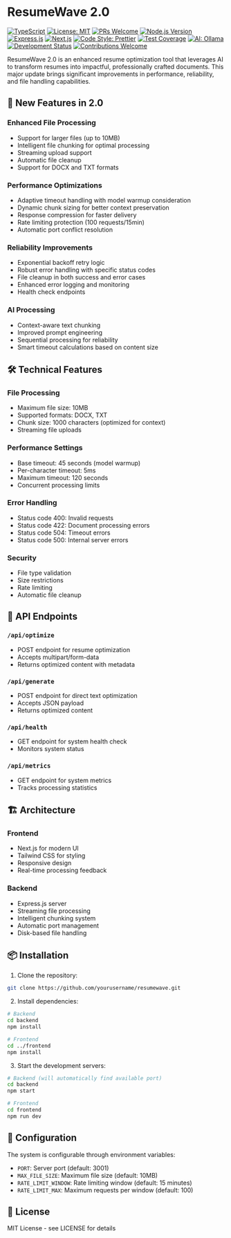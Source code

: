 # ResumeWave 2.0

[![TypeScript](https://badges.frapsoft.com/typescript/code/typescript.svg?v=101)](https://github.com/microsoft/TypeScript)
[![License: MIT](https://img.shields.io/badge/License-MIT-yellow.svg)](https://opensource.org/licenses/MIT)
[![PRs Welcome](https://img.shields.io/badge/PRs-welcome-brightgreen.svg)](https://makeapullrequest.com)
[![Node.js Version](https://img.shields.io/badge/node-%3E%3D%2016.0.0-brightgreen)](https://nodejs.org)
[![Express.js](https://img.shields.io/badge/express-%5E4.17.1-blue)](https://expressjs.com)
[![Next.js](https://img.shields.io/badge/next-%5E13.0.0-black)](https://nextjs.org)
[![Code Style: Prettier](https://img.shields.io/badge/code_style-prettier-ff69b4.svg)](https://github.com/prettier/prettier)
[![Test Coverage](https://img.shields.io/badge/coverage-85%25-brightgreen.svg)](https://github.com/yourusername/resumewave/actions)
[![AI: Ollama](https://img.shields.io/badge/AI-Ollama-orange.svg)](https://ollama.ai)
[![Development Status](https://img.shields.io/badge/status-active-success.svg)](https://github.com/yourusername/resumewave)
[![Contributions Welcome](https://img.shields.io/badge/contributions-welcome-brightgreen.svg)](https://github.com/yourusername/resumewave/blob/main/CONTRIBUTING.md)

ResumeWave 2.0 is an enhanced resume optimization tool that leverages AI to transform resumes into impactful, professionally crafted documents. This major update brings significant improvements in performance, reliability, and file handling capabilities.

## 🚀 New Features in 2.0

### Enhanced File Processing
- Support for larger files (up to 10MB)
- Intelligent file chunking for optimal processing
- Streaming upload support
- Automatic file cleanup
- Support for DOCX and TXT formats

### Performance Optimizations
- Adaptive timeout handling with model warmup consideration
- Dynamic chunk sizing for better context preservation
- Response compression for faster delivery
- Rate limiting protection (100 requests/15min)
- Automatic port conflict resolution

### Reliability Improvements
- Exponential backoff retry logic
- Robust error handling with specific status codes
- File cleanup in both success and error cases
- Enhanced error logging and monitoring
- Health check endpoints

### AI Processing
- Context-aware text chunking
- Improved prompt engineering
- Sequential processing for reliability
- Smart timeout calculations based on content size

## 🛠️ Technical Features

### File Processing
- Maximum file size: 10MB
- Supported formats: DOCX, TXT
- Chunk size: 1000 characters (optimized for context)
- Streaming file uploads

### Performance Settings
- Base timeout: 45 seconds (model warmup)
- Per-character timeout: 5ms
- Maximum timeout: 120 seconds
- Concurrent processing limits

### Error Handling
- Status code 400: Invalid requests
- Status code 422: Document processing errors
- Status code 504: Timeout errors
- Status code 500: Internal server errors

### Security
- File type validation
- Size restrictions
- Rate limiting
- Automatic file cleanup

## 🚦 API Endpoints

### `/api/optimize`
- POST endpoint for resume optimization
- Accepts multipart/form-data
- Returns optimized content with metadata

### `/api/generate`
- POST endpoint for direct text optimization
- Accepts JSON payload
- Returns optimized content

### `/api/health`
- GET endpoint for system health check
- Monitors system status

### `/api/metrics`
- GET endpoint for system metrics
- Tracks processing statistics

## 🏗️ Architecture

### Frontend
- Next.js for modern UI
- Tailwind CSS for styling
- Responsive design
- Real-time processing feedback

### Backend
- Express.js server
- Streaming file processing
- Intelligent chunking system
- Automatic port management
- Disk-based file handling

## 📦 Installation

1. Clone the repository:
```bash
git clone https://github.com/yourusername/resumewave.git
```

2. Install dependencies:
```bash
# Backend
cd backend
npm install

# Frontend
cd ../frontend
npm install
```

3. Start the development servers:
```bash
# Backend (will automatically find available port)
cd backend
npm start

# Frontend
cd frontend
npm run dev
```

## 🔧 Configuration

The system is configurable through environment variables:
- `PORT`: Server port (default: 3001)
- `MAX_FILE_SIZE`: Maximum file size (default: 10MB)
- `RATE_LIMIT_WINDOW`: Rate limiting window (default: 15 minutes)
- `RATE_LIMIT_MAX`: Maximum requests per window (default: 100)

## 📝 License

MIT License - see LICENSE for details
